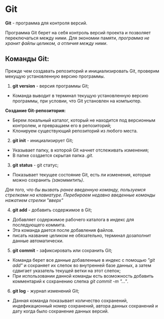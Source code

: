 # **Git**
**Git** - программа для контроля версий.

Программа Git берет на себя контроль версий проекта и позволяет переключаться между ними. Для экономии памяти, *программа не хранит файлы целиком, а отличия между ними*.   

## Команды Git:

Прежде чем создавать репозиторий и инициализировать Git, проверим мекущую установленную версию программы.

1. **git version** - версия программы Git;

* Команда выводит в терминал текущую установленную версию программы, при условии, что Git установлен на компьютер.

**Создание Git-репозитория:**

* Берем локальный каталог, который не находится под версионным контролем, и превращаем его в репозиторий;
* Клонируем существующий репозиторий из любого места.

2. **git init** - инициализирует Git;

* Указывает папку, в которой Git начнет отслеживать изменения;
* В папке создается скрытая папка *.git*.

3. **git status** - git статус;

* Показывает текущее состояние Git, есть ли изменения, которые можно сохранить *(закоммитить)*.

*Для того, что бы вызвать ранее введенную команду, пользуемся стрелками на клавиатуре. Перебираем недавно введенные команды нажатием стрелки "вверх"*

4. **git add** - добавить содержимое в Git;

* Добавляет содержимое рабочего каталога в индекс для последующего коммита.
* Эта команда дается после добавления файлов.
* писать название целиком не обязательно, терминал дозаполнит данные автоматически.

5. **git commit** - зафиксировать или сохранить Git;

* Команда берет все данные добавленные в индекс с помощью *"git add"* и сохраняет их слепок во внутренней базе данных, а затем сдвигает указатель текущей ветки на этот слепок;
* При использовании данной команды есть возможность добавить комментарий к сохранению слепка *git commit -m "..."*.

6. **git log** - журнал изменений Git;

* Данная команда показывает количество сохранений, индефикационный номер сохранений, автора данных сохранений и дату когда было сохранение данных версий.